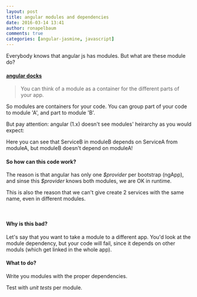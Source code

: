 ```yaml
---
layout: post
title: angular modules and dependencies
date: 2016-03-14 13:41
author: ronapelbaum
comments: true
categories: [angular-jasmine, javascript]
---
```

Everybody knows that angular js has modules. But what are these module do?

<!--more-->
<h4><a href="https://docs.angularjs.org/guide/module">angular docks</a></h4>
<blockquote>You can think of a module as a container for the different parts of your app.</blockquote>
So modules are containers for your code. You can group part of your code to module 'A', and part to module 'B'.

But pay attention: angular (1.x) doesn't see modules' heirarchy as you would expect:

<script src="https://gist.github.com/ronapelbaum/0b2ad949d11a27dfaaab32665dc3f8c5.js"></script> 

Here you can see that ServiceB in moduleB depends on ServiceA from moduleA, but moduleB doesn't depend on moduleA!
<h4>So how can this code work?</h4>
The reason is that angular has only one <em>$provider</em> per bootstrap (ngApp), and sinse this <em>$provider</em> knows both modules, we are OK in runtime.

This is also the reason that we can't give create 2 services with the same name, even in different modules.

&nbsp;
<h4>Why is this bad?</h4>
Let's say that you want to take a module to a different app. You'd look at the module dependency, but your code will fail, since it depends on other moduls (which get linked in the whole app).
<h4>What to do?</h4>
Write you modules with the proper dependencies.

Test with <em>unit tests</em> per module.
